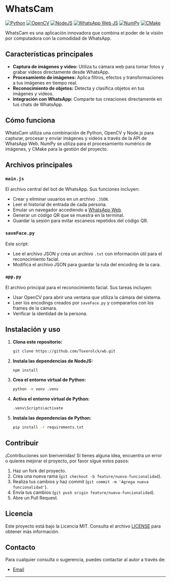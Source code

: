 # WhatsCam

[![Python](https://img.shields.io/badge/python-3670A0?style=for-the-badge&logo=python&logoColor=ffdd54)](https://www.python.org/)
[![OpenCV](https://img.shields.io/badge/opencv-%23white.svg?style=for-the-badge&logo=opencv&logoColor=blue)](https://opencv.org/)
[![NodeJS](https://img.shields.io/badge/node.js-6DA55F?style=for-the-badge&logo=node.js&logoColor=white)](https://nodejs.org/)
[![WhatsApp Web JS](https://img.shields.io/badge/whatsapp--web.js-25D366?style=for-the-badge&logo=whatsapp&logoColor=white)](https://github.com/pedroslopez/whatsapp-web.js/)
[![NumPy](https://img.shields.io/badge/numpy-%23013243.svg?style=for-the-badge&logo=numpy&logoColor=white)](https://numpy.org/)
[![CMake](https://img.shields.io/badge/cmake-%23064F8C.svg?style=for-the-badge&logo=cmake&logoColor=white)](https://cmake.org/)

WhatsCam es una aplicación innovadora que combina el poder de la visión por computadora con la comodidad de WhatsApp.

## Características principales

- **Captura de imágenes y video:** Utiliza tu cámara web para tomar fotos y grabar videos directamente desde WhatsApp.
- **Procesamiento de imágenes:** Aplica filtros, efectos y transformaciones a tus imágenes en tiempo real.
- **Reconocimiento de objetos:** Detecta y clasifica objetos en tus imágenes y videos.
- **Integración con WhatsApp:** Comparte tus creaciones directamente en tus chats de WhatsApp.

## Cómo funciona

WhatsCam utiliza una combinación de Python, OpenCV y Node.js para capturar, procesar y enviar imágenes y videos a través de la API de WhatsApp Web. NumPy se utiliza para el procesamiento numérico de imágenes, y CMake para la gestión del proyecto.

## Archivos principales

### `main.js`
El archivo central del bot de WhatsApp. Sus funciones incluyen:
- Crear y eliminar usuarios en un archivo `.JSON`.
- Leer el historial de entrada de cada persona.
- Emular un navegador accediendo a [WhatsApp Web](https://web.whatsapp.com/).
- Generar un código QR que se muestra en la terminal.
- Guardar la sesión para evitar escaneos repetidos del código QR.

### `saveFace.py`
Este script:
- Lee el archivo JSON y crea un archivo `.txt` con información útil para el reconocimiento facial.
- Modifica el archivo JSON para guardar la ruta del encoding de la cara.

### `app.py`
El archivo principal para el reconocimiento facial. Sus tareas incluyen:
- Usar OpenCV para abrir una ventana que utiliza la cámara del sistema.
- Leer los encodings creados por `saveFace.py` y compararlos con los frames de la cámara.
- Verificar la identidad de la persona.

## Instalación y uso

1. **Clona este repositorio:**
   ```bash
   git clone https://github.com/Toxerolck/wb.git
   ```
2. **Instala las dependencias de NodeJS:**
   ```bash
   npm install
   ```
3. **Crea el entorno virtual de Python:**
   ```bash
   python -m venv .venv
   ```
4. **Activa el entorno virtual de Python:**
   ```bash
   .venv\Scripts\activate
   ```
5. **Instala las dependencias de Python:**
   ```bash
   pip install -r requirements.txt
   ```

## Contribuir

¡Contribuciones son bienvenidas! Si tienes alguna idea, encuentra un error o quieres mejorar el proyecto, por favor sigue estos pasos:

1. Haz un fork del proyecto.
2. Crea una nueva rama (`git checkout -b feature/nueva-funcionalidad`).
3. Realiza tus cambios y haz commit (`git commit -m 'Agrega nueva funcionalidad'`).
4. Envía tus cambios (`git push origin feature/nueva-funcionalidad`).
5. Abre un Pull Request.

## Licencia

Este proyecto está bajo la Licencia MIT. Consulta el archivo [LICENSE](LICENSE) para obtener más información.

## Contacto

Para cualquier consulta o sugerencia, puedes contactar al autor a través de:

- [Email](unnamedprofiletox@example.com)

---
